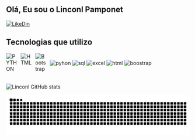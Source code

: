 ## Olá, Eu sou o Linconl Pamponet

[![LikeDin](https://img.shields.io/badge/LinkedIn-0077B5?style=for-the-badge&logo=linkedin&logoColor=white)](https://www.linkedin.com/in/linconl-pamponet-768905316) 


## Tecnologias que utilizo
<img 
    align="left" 
    alt="PYTHON"
    title="PYTHON" 
    width="30px" 
    style="padding-right: 10px;" 
   src="https://cdn.jsdelivr.net/gh/devicons/devicon@latest/icons/python/python-original.svg" 
/>
   
<img 
    align="left" 
    alt="HTML"
    title="HTML" 
    width="30px" 
    style="padding-right: 10px;" 
    src="https://cdn.jsdelivr.net/gh/devicons/devicon@latest/icons/html5/html5-original.svg" 
/>
<img 
    align="left" 
    alt="Bootstrap"
    title="Bootstrap" 
    width="30px" 
    style="padding-right: 10px;" 
    src="https://cdn.jsdelivr.net/gh/devicons/devicon@latest/icons/bootstrap/bootstrap-original.svg" 
/>
<div style="display: inline_block"><br/>
<img align="center" alt=pyhon src="https://img.shields.io/badge/Python-14354C?style=for-the-badge&logo=python&logoColor=white"/>
<img align="center" alt=sql src="https://img.shields.io/badge/SQL-005C84?style=for-the-badge&logo=mysql&logoColor=white"/>
<img align="center" alt=excel src="https://img.shields.io/badge/Excel-217346?style=for-the-badge&logo=microsoft-excel&logoColor=white"/>
<img align="center" alt=html src="https://img.shields.io/badge/HTML5-E34F26?style=for-the-badge&logo=html5&logoColor=white"/>
<img align="center" alt=boostrap src="https://img.shields.io/badge/Bootstrap-563D7C?style=for-the-badge&logo=bootstrap&logoColor=white"/>


</div>
<br></br>


![Linconl GitHub stats](https://github-readme-stats.vercel.app/api?username=linconl&show_icons=true&theme=radical)

<picture align="center">
  <source media="(prefers-color-scheme: dark)" srcset="https://raw.githubusercontent.com/linconlpamponet/linconl/output/github-contribution-grid-snake-dark.svg">
  <source media="(prefers-color-scheme: light)" srcset="https://raw.githubusercontent.com/linconlpamponet/linconlpamponet/output/github-contribution-grid-snake-dark.svg">
  <img align="center" alt="github contribution grid snake animation" src="https://raw.githubusercontent.com/linconlpamponet/linconlpamponet/output/github-contribution-grid-snake.svg">
</picture>


